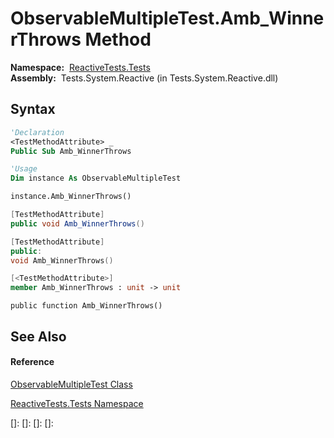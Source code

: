 # ObservableMultipleTest.Amb\_WinnerThrows Method

**Namespace:**  [ReactiveTests.Tests](ReactiveTests.Tests\ReactiveTests.Tests.md)  
**Assembly:**  Tests.System.Reactive (in Tests.System.Reactive.dll)

## Syntax

```vb
'Declaration
<TestMethodAttribute> _
Public Sub Amb_WinnerThrows
```

```vb
'Usage
Dim instance As ObservableMultipleTest

instance.Amb_WinnerThrows()
```

```csharp
[TestMethodAttribute]
public void Amb_WinnerThrows()
```

```c++
[TestMethodAttribute]
public:
void Amb_WinnerThrows()
```

```fsharp
[<TestMethodAttribute>]
member Amb_WinnerThrows : unit -> unit 
```

```jscript
public function Amb_WinnerThrows()
```

## See Also

#### Reference

[ObservableMultipleTest Class](ObservableMultipleTest\ObservableMultipleTest.md)

[ReactiveTests.Tests Namespace](ReactiveTests.Tests\ReactiveTests.Tests.md)

[]: 
[]: 
[]: 
[]: 